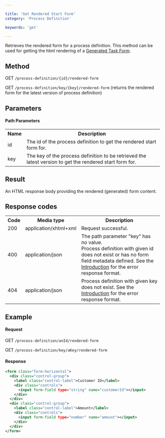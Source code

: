 ```yaml
---

title: 'Get Rendered Start Form'
category: 'Process Definition'

keywords: 'get'

---
```


Retrieves the rendered form for a process definition. This method can be used for getting the html rendering of a [Generated Task Form](ref:/guides/user-guide/#tasklist-task-forms-generated-task-forms).

Method
--------------  

GET `/process-definition/{id}/rendered-form`

GET `/process-definition/key/{key}/rendered-form` (returns the rendered form for the latest version of process definition)


Parameters
--------------  

#### Path Parameters

<table class="table table-striped">
  <tr>
    <th>Name</th>
    <th>Description</th>
  </tr>
  <tr>
    <td>id</td>
    <td>The id of the process definition to get the rendered start form for.</td>
  </tr>
  <tr>
    <td>key</td>
    <td>The key of the process definition to be retrieved the latest version to get the rendered start form for.</td>
  </tr>
</table>


Result
--------------  

An HTML response body providing the rendered (generated) form content.

Response codes
--------------  

<table class="table table-striped">
  <tr>
    <th>Code</th>
    <th>Media type</th>
    <th>Description</th>
  </tr>
  <tr>
    <td>200</td>
    <td>application/xhtml+xml</td>
    <td>Request successful.</td>
  </tr>
  <tr>
    <td>400</td>
    <td>application/json</td>
    <td>The path parameter "key" has no value.<br/>Process definition with given id does not exist or has no form field metadata defined. See the <a href="ref:#overview-introduction">Introduction</a> for the error response format.</td>
  </tr>
  <tr>
    <td>404</td>
    <td>application/json</td>
    <td>Process definition with given key does not exist. See the <a href="ref:#overview-introduction">Introduction</a> for the error response format.</td>
  </tr>
</table>


Example
--------------

#### Request

GET `/process-definition/anId/rendered-form`

GET `/process-definition/key/aKey/rendered-form`

#### Response

```xml
<form class="form-horizontal">
  <div class="control-group">
    <label class="control-label">Customer ID</label>
    <div class="controls">
      <input form-field type="string" name="customerId"></input>
    </div>
  </div>
  <div class="control-group">
    <label class="control-label">Amount</label>
    <div class="controls">
      <input form-field type="number" name="amount"></input>
    </div>
  </div>
</form>
```
